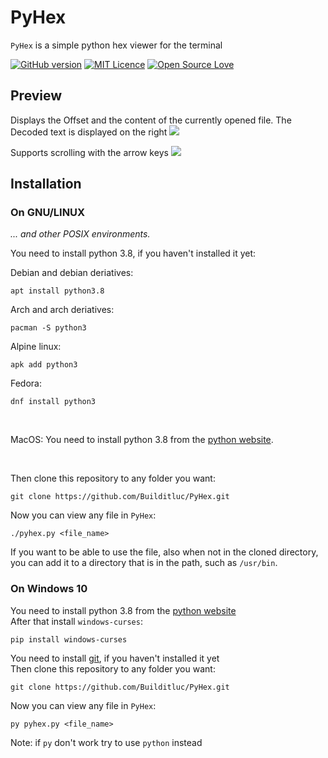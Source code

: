 
# PyHex

`PyHex` is a simple python hex viewer for the terminal

[![GitHub version](https://badge.fury.io/gh/builditluc%2Fpyhex.svg)](https://badge.fury.io/gh/builditluc%2Fpyhex)
[![MIT Licence](https://badges.frapsoft.com/os/mit/mit.svg?v=103)](https://opensource.org/licenses/mit-license.php)
[![Open Source Love](https://badges.frapsoft.com/os/v2/open-source.png?v=103)](https://github.com/ellerbrock/open-source-badges/)

## Preview
Displays the Offset and the content of the currently opened file. The Decoded text is displayed on the right
![](https://i.imgur.com/IQ8ossY.png)

Supports scrolling with the arrow keys
![](https://i.imgur.com/HvKgfWC.png)

## Installation

### On GNU/LINUX
*... and other POSIX environments.*

You need to install python 3.8, if you haven't installed it yet:

Debian and debian deriatives:
```
apt install python3.8
```

Arch and arch deriatives:
```
pacman -S python3
```

Alpine linux:
```
apk add python3
```

Fedora:
```
dnf install python3
```

<br>

MacOS: You need to install python 3.8 from the [python website](https://www.python.org/). 

<br>

Then clone this repository to any folder you want:
```
git clone https://github.com/Builditluc/PyHex.git
```

Now you can view any file in `PyHex`:
```
./pyhex.py <file_name>
```

If you want to be able to use the file, also when not in the cloned directory, you can add it to a directory that is in the path, such as `/usr/bin`.


### On Windows 10

You need to install python 3.8 from the [python website](https://www.python.org/) <br>
After that install `windows-curses`:
```
pip install windows-curses
```

You need to install [git](https://git-scm.com/download/win), if you haven't installed it yet <br>
Then clone this repository to any folder you want:
```
git clone https://github.com/Builditluc/PyHex.git
```

Now you can view any file in `PyHex`:
```
py pyhex.py <file_name>
```

Note:  if `py` don't work try to use `python` instead

